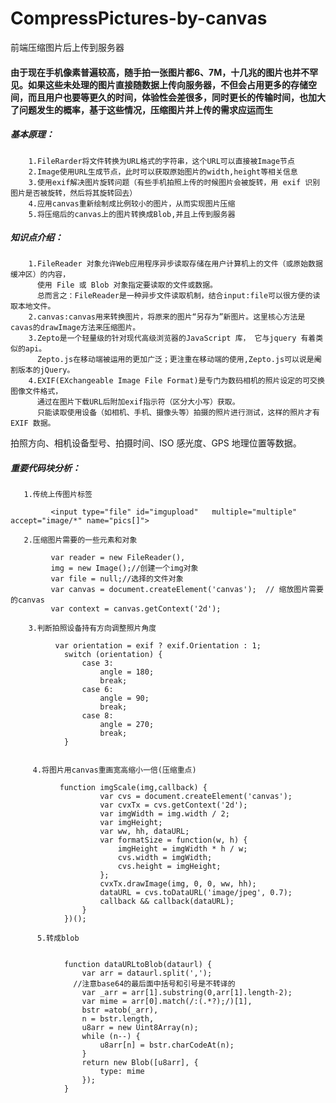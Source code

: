 # CompressPictures-by-canvas
前端压缩图片后上传到服务器
#### 由于现在手机像素普遍较高，随手拍一张图片都6、7M，十几兆的图片也并不罕见。如果这些未处理的图片直接随数据上传向服务器，不但会占用更多的存储空间，而且用户也要等更久的时间，体验性会差很多，同时更长的传输时间，也加大了问题发生的概率，基于这些情况，压缩图片并上传的需求应运而生
##### 基本原理：
        1.FileRarder将文件转换为URL格式的字符串，这个URL可以直接被Image节点
        2.Image使用URL生成节点，此时可以获取原始图片的width,height等相关信息
        3.使用exif解决图片旋转问题（有些手机拍照上传的时候图片会被旋转，用 exif 识别图片是否被旋转，然后将其旋转回去）
        4.应用canvas重新绘制成比例较小的图片，从而实现图片压缩
        5.将压缩后的canvas上的图片转换成Blob,并且上传到服务器
##### 知识点介绍：
        1.FileReader 对象允许Web应用程序异步读取存储在用户计算机上的文件（或原始数据缓冲区）的内容，
          使用 File 或 Blob 对象指定要读取的文件或数据。
          总而言之：FileReader是一种异步文件读取机制，结合input:file可以很方便的读取本地文件。
        2.canvas:canvas用来转换图片，将原来的图片“另存为”新图片。这里核心方法是cavas的drawImage方法来压缩图片。
        3.Zepto是一个轻量级的针对现代高级浏览器的JavaScript 库， 它与jquery 有着类似的api。
          Zepto.js在移动端被运用的更加广泛；更注重在移动端的使用,Zepto.js可以说是阉割版本的jQuery。
        4.EXIF(EXchangeable Image File Format)是专门为数码相机的照片设定的可交换图像文件格式，
          通过在图片下载URL后附加exif指示符（区分大小写）获取。
          只能读取使用设备（如相机、手机、摄像头等）拍摄的照片进行测试，这样的照片才有 EXIF 数据。
拍照方向、相机设备型号、拍摄时间、ISO 感光度、GPS 地理位置等数据。

##### 重要代码块分析：
       1.传统上传图片标签
```
         <input type="file" id="imgupload"   multiple="multiple" accept="image/*" name="pics[]">
```
       2.压缩图片需要的一些元素和对象
```
         var reader = new FileReader(), 
         img = new Image();//创建一个img对象
         var file = null;//选择的文件对象
         var canvas = document.createElement('canvas');  // 缩放图片需要的canvas
         var context = canvas.getContext('2d');
 ```
        3.判断拍照设备持有方向调整照片角度

``` 
          var orientation = exif ? exif.Orientation : 1;
            switch (orientation) {
                case 3:
                    angle = 180;
                    break;
                case 6:
                    angle = 90;
                    break;
                case 8:
                    angle = 270;
                    break;
            }
    
```
         4.将图片用canvas重画宽高缩小一倍(压缩重点)
```
           function imgScale(img,callback) {
                    var cvs = document.createElement('canvas');
                    var cvxTx = cvs.getContext('2d');
                    var imgWidth = img.width / 2;
                    var imgHeight;
                    var ww, hh, dataURL;
                    var formatSize = function(w, h) {
                        imgHeight = imgWidth * h / w;
                        cvs.width = imgWidth;
                        cvs.height = imgHeight;
                    };
                    cvxTx.drawImage(img, 0, 0, ww, hh);
                    dataURL = cvs.toDataURL('image/jpeg', 0.7);
                    callback && callback(dataURL);
                }
            })();
```
          5.转成blob
```
             
            function dataURLtoBlob(dataurl) {
                var arr = dataurl.split(',');
              //注意base64的最后面中括号和引号是不转译的
                var _arr = arr[1].substring(0,arr[1].length-2);
                var mime = arr[0].match(/:(.*?);/)[1],
                bstr =atob(_arr),
                n = bstr.length,
                u8arr = new Uint8Array(n);
                while (n--) {
                    u8arr[n] = bstr.charCodeAt(n);
                }
                return new Blob([u8arr], {
                    type: mime
                });
            }
```

